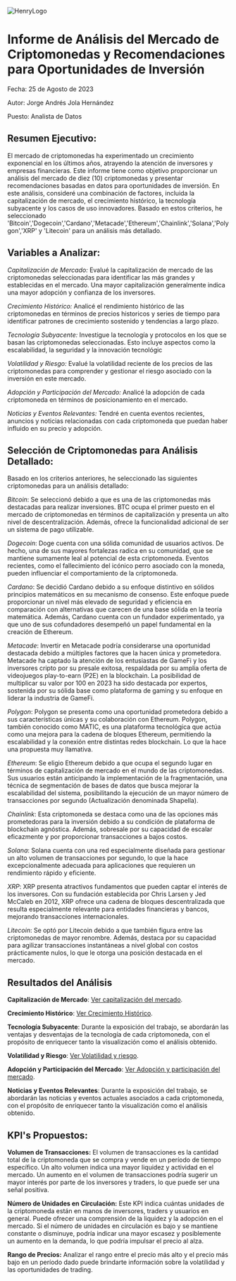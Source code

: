 ![HenryLogo](https://d31uz8lwfmyn8g.cloudfront.net/Assets/logo-henry-white-lg.png)

# Informe de Análisis del Mercado de Criptomonedas y Recomendaciones para Oportunidades de Inversión

Fecha: 25 de Agosto de 2023

Autor: Jorge Andrés Jola Hernández

Puesto: Analista de Datos

## Resumen Ejecutivo:

El mercado de criptomonedas ha experimentado un crecimiento exponencial en los últimos años, atrayendo la atención de inversores y empresas financieras. Este informe tiene como objetivo proporcionar un análisis del mercado de diez (10) criptomonedas y presentar recomendaciones basadas en datos para oportunidades de inversión. En este análisis, consideré una combinación de factores, incluida la capitalización de mercado, el crecimiento histórico, la tecnología subyacente y los casos de uso innovadores. Basado en estos criterios, he seleccionado 'Bitcoin','Dogecoin','Cardano','Metacade','Ethereum','Chainlink','Solana','Polygon','XRP' y 'Litecoin' para un análisis más detallado.

## Variables a Analizar:

*Capitalización de Mercado:* Evalué la capitalización de mercado de las criptomonedas seleccionadas para identificar las más grandes y establecidas en el mercado. Una mayor capitalización generalmente indica una mayor adopción y confianza de los inversores.

*Crecimiento Histórico:* Analicé el rendimiento histórico de las criptomonedas en términos de precios historicos y series de tiempo para identificar patrones de crecimiento sostenido y tendencias a largo plazo.

*Tecnología Subyacente:* Investigue la tecnología y protocolos en los que se basan las criptomonedas seleccionadas. Esto incluye aspectos como la escalabilidad, la seguridad y la innovación tecnológic

*Volatilidad y Riesgo:* Evalué la volatilidad reciente de los precios de las criptomonedas para comprender y gestionar el riesgo asociado con la inversión en este mercado.

*Adopción y Participación del Mercado:* Analicé la adopción de cada criptomoneda en términos de posicionamiento en el mercado.

*Noticias y Eventos Relevantes:* Tendré en cuenta eventos recientes, anuncios y noticias relacionadas con cada criptomoneda que puedan haber influido en su precio y adopción.

## Selección de Criptomonedas para Análisis Detallado:

Basado en los criterios anteriores, he seleccionado las siguientes criptomonedas para un análisis detallado:

*Bitcoin*: Se seleccionó debido a que es una de las criptomonedas más destacadas para realizar inversiones. BTC ocupa el primer puesto en el mercado de criptomonedas en términos de capitalización y presenta un alto nivel de descentralización. Además, ofrece la funcionalidad adicional de ser un sistema de pago utilizable.

*Dogecoin*: Doge cuenta con una sólida comunidad de usuarios activos. De hecho, una de sus mayores fortalezas radica en su comunidad, que se mantiene sumamente leal al potencial de esta criptomoneda. Eventos recientes, como el fallecimiento del icónico perro asociado con la moneda, pueden influenciar el comportamiento de la criptomoneda.

*Cardano*: Se decidió Cardano debido a su enfoque distintivo en sólidos principios matemáticos en su mecanismo de consenso. Este enfoque puede proporcionar un nivel más elevado de seguridad y eficiencia en comparación con alternativas que carecen de una base sólida en la teoría matemática. Además, Cardano cuenta con un fundador experimentado, ya que uno de sus cofundadores desempeñó un papel fundamental en la creación de Ethereum.

*Metacade*: Invertir en Metacade podría considerarse una oportunidad destacada debido a múltiples factores que la hacen única y prometedora. Metacade ha captado la atención de los entusiastas de GameFi y los inversores cripto por su presale exitosa, respaldada por su amplia oferta de videojuegos play-to-earn (P2E) en la blockchain. La posibilidad de multiplicar su valor por 100 en 2023 ha sido destacada por expertos, sostenida por su sólida base como plataforma de gaming y su enfoque en liderar la industria de GameFi.

*Polygon*: Polygon se presenta como una oportunidad prometedora debido a sus características únicas y su colaboración con Ethereum. Polygon, también conocido como MATIC, es una plataforma tecnológica que actúa como una mejora para la cadena de bloques Ethereum, permitiendo la escalabilidad y la conexión entre distintas redes blockchain. Lo que la hace una propuesta muy llamativa.

*Ethereum*: Se eligio Ethereum debido a que ocupa el segundo lugar en términos de capitalización de mercado en el mundo de las criptomonedas. Sus usuarios están anticipando la implementación de la fragmentación, una técnica de segmentación de bases de datos que busca mejorar la escalabilidad del sistema, posibilitando la ejecución de un mayor número de transacciones por segundo (Actualización denominada Shapella).

*Chainlink*: Esta criptomoneda se destaca como una de las opciones más prometedoras para la inversión debido a su condición de plataforma de blockchain agnóstica. Además, sobresale por su capacidad de escalar eficazmente y por proporcionar transacciones a bajos costos.

*Solana*: Solana cuenta con una red especialmente diseñada para gestionar un alto volumen de transacciones por segundo, lo que la hace excepcionalmente adecuada para aplicaciones que requieren un rendimiento rápido y eficiente. 

*XRP*: XRP presenta atractivos fundamentos que pueden captar el interés de los inversores. Con su fundación establecida por Chris Larsen y Jed McCaleb en 2012, XRP ofrece una cadena de bloques descentralizada que resulta especialmente relevante para entidades financieras y bancos, mejorando transacciones internacionales.

*Litecoin*: Se optó por Litecoin debido a que también figura entre las criptomonedas de mayor renombre. Además, destaca por su capacidad para agilizar transacciones instantáneas a nivel global con costos prácticamente nulos, lo que le otorga una posición destacada en el mercado.

## Resultados del Análisis

**Capitalización de Mercado**: [Ver capitalización del mercado](EDA_Crypto.ipynb).

**Crecimiento Histórico**: [Ver Crecimiento Histórico](EDA_Crypto.ipynb).

**Tecnología Subyacente**: Durante la exposición del trabajo, se abordarán las ventajas y desventajas de la tecnología de cada criptomoneda, con el propósito de enriquecer tanto la visualización como el análisis obtenido.

**Volatilidad y Riesgo**: [Ver Volatilidad y riesgo](EDA_Crypto.ipynb).

**Adopción y Participación del Mercado**: [Ver Adopción y participación del mercado](EDA_Crypto.ipynb).

**Noticias y Eventos Relevantes**: Durante la exposición del trabajo, se abordarán las noticias y eventos actuales asociados a cada criptomoneda, con el propósito de enriquecer tanto la visualización como el análisis obtenido.

## KPI's Propuestos:
**Volumen de Transacciones:** El volumen de transacciones es la cantidad total de la criptomoneda que se compra y vende en un período de tiempo específico. Un alto volumen indica una mayor liquidez y actividad en el mercado. Un aumento en el volumen de transacciones podría sugerir un mayor interés por parte de los inversores y traders, lo que puede ser una señal positiva.

**Número de Unidades en Circulación:** Este KPI indica cuántas unidades de la criptomoneda están en manos de inversores, traders y usuarios en general. Puede ofrecer una comprensión de la liquidez y la adopción en el mercado. Si el número de unidades en circulación es bajo y se mantiene constante o disminuye, podría indicar una mayor escasez y posiblemente un aumento en la demanda, lo que podría impulsar el precio al alza.

**Rango de Precios:** Analizar el rango entre el precio más alto y el precio más bajo en un período dado puede brindarte información sobre la volatilidad y las oportunidades de trading.




